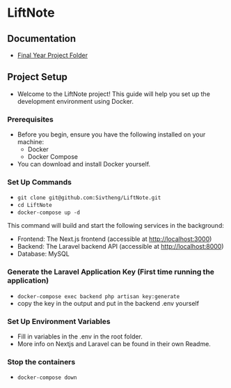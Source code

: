 # LiftNote

## Documentation

- [Final Year Project Folder](https://drive.google.com/drive/u/0/folders/1kPP97n1sKqh-LCqieLprnH3BAr7joYo6)

## Project Setup

- Welcome to the LiftNote project! This guide will help you set up the development environment using Docker.

### Prerequisites

- Before you begin, ensure you have the following installed on your machine:
  - Docker
  - Docker Compose
- You can download and install Docker yourself.

### Set Up Commands

- ```git clone git@github.com:Sivtheng/LiftNote.git```
- ```cd LiftNote```
- ```docker-compose up -d```

This command will build and start the following services in the background:

- Frontend: The Next.js frontend (accessible at <http://localhost:3000>)
- Backend: The Laravel backend API (accessible at <http://localhost:8000>)
- Database: MySQL

### Generate the Laravel Application Key (First time running the application)

- ```docker-compose exec backend php artisan key:generate```
- copy the key in the output and put in the backend .env yourself

### Set Up Environment Variables

- Fill in variables in the .env in the root folder.
- More info on Nextjs and Laravel can be found in their own Readme.

### Stop the containers

- ```docker-compose down```
